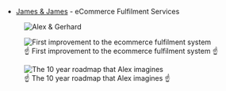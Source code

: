 - [James & James](https://www.ecommercefulfilment.com/) - eCommerce Fulfilment Services

<figure class="richtext-figure richtext-figure--full">
  <img src="https://changelog-assets.s3.amazonaws.com/shipit/49/shipit-49--alex-sims.jpg" alt="Alex & Gerhard" loading="lazy">
</figure>

<figure class="richtext-figure richtext-figure--full">
  <img src="https://changelog-assets.s3.amazonaws.com/shipit/49/shipit-49--new-service-architecture.jpg" alt="First improvement to the ecommerce fulfilment system" loading="lazy">
  <figcaption><span>☝️ First improvement to the ecommerce fulfilment system ☝️</span></figcaption> 
</figure>

<figure class="richtext-figure richtext-figure--full">
  <img src="https://changelog-assets.s3.amazonaws.com/shipit/49/shipit-49--10-year-roadmap.jpg" alt="The 10 year roadmap that Alex imagines" loading="lazy">
  <figcaption><span>☝️ The 10 year roadmap that Alex imagines ☝️</span></figcaption> 
</figure>